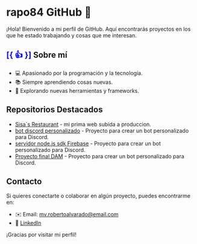# rapo84 GitHub 👋

¡Hola! Bienvenido a mi perfil de GitHub. Aquí encontrarás proyectos en los que he estado trabajando y cosas que me interesan. 

## <font color="blue">[{ :thumbsup: }]</font> Sobre mí
- 💻 Apasionado por la programación y la tecnología.
- 📚 Siempre aprendiendo cosas nuevas.
- 🔧 Explorando nuevas herramientas y frameworks.

## Repositorios Destacados
-  [Sisa´s Restaurant](https://github.com/rapo84/sisa-s-restaurant) - mi prima web subida a produccion.
-  [bot discord personalizado](https://github.com/rapo84/bot-discord) - Proyecto para crear un bot personalizado para Discord.
-  [servidor node.js sdk Firebase](https://github.com/rapo84/ServerFirebaseSDK) - Proyecto para crear un bot personalizado para Discord.
-  [Proyecto final DAM](https://github.com/rapo84/ProyectoDAM) - Proyecto para crear un bot personalizado para Discord.

## Contacto
Si quieres conectarte o colaborar en algún proyecto, puedes encontrarme en:
- ✉️ Email: mv.robertoalvarado@email.com
- 🔗 [LinkedIn](https://www.linkedin.com/in/roberto-josé-alvarado-peña-b3940b94/)

¡Gracias por visitar mi perfil! 

